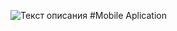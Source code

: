 ![Текст описания](https://drive.google.com/file/d/1VIvf0iNhuB6NrVVrA96XIZtk9y9bHYcv/view?usp=drive_link)
#Mobile Aplication
